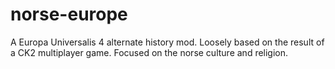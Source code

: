 # norse-europe
A Europa Universalis 4 alternate history mod. Loosely based on the result of a CK2 multiplayer game. Focused on the norse culture and religion.  
